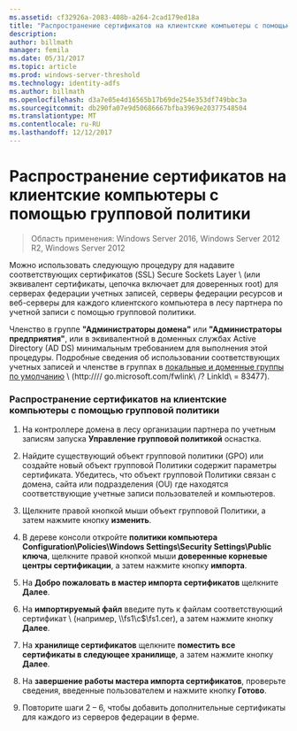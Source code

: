 ```yaml
---
ms.assetid: cf32926a-2083-408b-a264-2cad179ed18a
title: "Распространение сертификатов на клиентские компьютеры с помощью групповой политики"
description: 
author: billmath
manager: femila
ms.date: 05/31/2017
ms.topic: article
ms.prod: windows-server-threshold
ms.technology: identity-adfs
ms.author: billmath
ms.openlocfilehash: d3a7e05e4d16565b17b69de254e353df749bbc3a
ms.sourcegitcommit: db290fa07e9d50686667bfba3969e20377548504
ms.translationtype: MT
ms.contentlocale: ru-RU
ms.lasthandoff: 12/12/2017
---
```

# <a name="distribute-certificates-to-client-computers-by-using-group-policy"></a>Распространение сертификатов на клиентские компьютеры с помощью групповой политики

>Область применения: Windows Server 2016, Windows Server 2012 R2, Windows Server 2012


Можно использовать следующую процедуру для надавите соответствующих сертификатов \(SSL\) Secure Sockets Layer \ (или эквивалент сертификаты, цепочка включает для доверенных root\) для серверах федерации учетных записей, серверы федерации ресурсов и веб-серверы для каждого клиентского компьютера в лесу партнера по учетной записи с помощью групповой политики.  
  
Членство в группе **"Администраторы домена"** или **"Администраторы предприятия"**, или в эквивалентной в доменных службах Active Directory \(AD DS\) минимальным требованием для выполнения этой процедуры.  Подробные сведения об использовании соответствующих учетных записей и членстве в группах в [локальные и доменные группы по умолчанию](https://go.microsoft.com/fwlink/?LinkId=83477) \ (http:///\/ go.microsoft.com\/fwlink\ /? LinkId\ = 83477\).   
  
### <a name="to-distribute-certificates-to-client-computers-by-using-group-policy"></a>Распространение сертификатов на клиентские компьютеры с помощью групповой политики  
  
1.  На контроллере домена в лесу организации партнера по учетным записям запуска **Управление групповой политикой** оснастка.  
  
2.  Найдите существующий объект групповой политики \(GPO\) или создайте новый объект групповой Политики содержит параметры сертификата. Убедитесь, что объект групповой Политики связан с домена, сайта или подразделения \(OU\) где находятся соответствующие учетные записи пользователей и компьютеров.  
  
3.  Щелкните правой кнопкой мыши объект групповой Политики, а затем нажмите кнопку **изменить**.  
  
4.  В дереве консоли откройте **политики компьютера Configuration\\Policies\\Windows Settings\\Security Settings\\Public ключа**, щелкните правой кнопкой мыши **доверенные корневые центры сертификации**, а затем нажмите кнопку **импорта**.  
  
5.  На **Добро пожаловать в мастер импорта сертификатов** щелкните **Далее**.  
  
6.  На **импортируемый файл** введите путь к файлам соответствующий сертификат \ (например, \\\fs1\\c$\\fs1.cer\), а затем нажмите кнопку **Далее**.  
  
7.  На **хранилище сертификатов** щелкните **поместить все сертификаты в следующее хранилище**, а затем нажмите кнопку **Далее**.  
  
8.  На **завершение работы мастера импорта сертификатов**, проверьте сведения, введенные пользователем и нажмите кнопку **Готово**.  
  
9. Повторите шаги 2 – 6, чтобы добавить дополнительные сертификаты для каждого из серверов федерации в ферме.  
